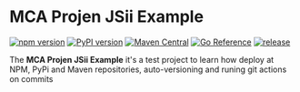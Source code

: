 # MCA Projen JSii Example

[![npm version](https://badge.fury.io/js/mca-projen-jsii-example.svg)](https://badge.fury.io/js/mca-projen-jsii-example)
[![PyPI version](https://badge.fury.io/py/mca-projen-jsii-example.svg)](https://badge.fury.io/py/mca-projen-jsii-example)
[![Maven Central](https://maven-badges.herokuapp.com/maven-central/com.marciocadev/mca-projen-jsii-example/badge.svg)](https://maven-badges.herokuapp.com/maven-central/com.marciocadev/mca-projen-jsii-example)
[![Go Reference](https://pkg.go.dev/badge/github.com/marciocadev/com/mca-projen-jsii-example.svg)](https://pkg.go.dev/github.com/aws/aws-cdk-go/awscdk)
[![release](https://github.com/marciocadev/mca-projen-jsii-example/actions/workflows/release.yml/badge.svg)](https://github.com/marciocadev/mca-projen-jsii-example/actions/workflows/release.yml)

The **MCA Projen JSii Example** it's a test project to learn how deploy at NPM, PyPi and Maven repositories, auto-versioning and runing git actions on commits
